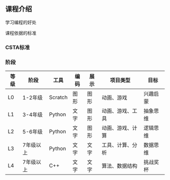 ## 课程介绍

学习编程的好处

课程依据的标准

### CSTA标准



### 阶段

| 等级 | 阶段      | 工具    | 编码 | 展示 | 项目类型         | 目标     |
| ---- | --------- | ------- | ---- | ---- | ---------------- | -------- |
| L0   | 1-2年级   | Scratch | 图形 | 图形 | 动画、游戏       | 兴趣启蒙 |
| L1   | 3-4年级   | Python  | 文字 | 图形 | 动画、游戏、工具 | 抽象思维 |
| L2   | 5-6年级   | Python  | 文字 | 图形 | 动画、游戏、计算 | 逻辑思维 |
| L3   | 7年级以上 | Python  | 文字 | 文字 | 工具、计算、分析 | 数据思维 |
| L4   | 7年级以上 | C++     | 文字 | 文字 | 算法、数据结构   | 挑战奖杯 |
